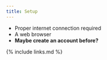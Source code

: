 ```yaml
---
title: Setup
---
```


- Proper internet connection required
- A web browser
- **Maybe create an account before?**

{% include links.md %}

